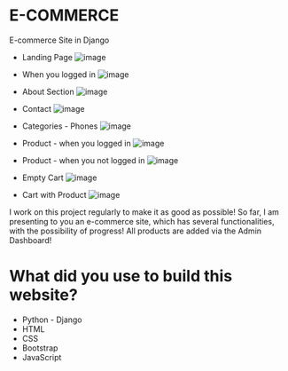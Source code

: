 # E-COMMERCE
 E-commerce Site in Django

 - Landing Page
 ![image](https://github.com/almasdelic/e-commerce/blob/main/sc/127.0.0.1_8000_.png)


 - When you logged in
 ![image](https://github.com/almasdelic/e-commerce/blob/main/sc/127.0.0.1_8000_%20(1).png)


 - About Section
 ![image](https://github.com/almasdelic/e-commerce/blob/main/sc/127.0.0.1_8000_about_.png)


 - Contact
 ![image](https://github.com/almasdelic/e-commerce/blob/main/sc/127.0.0.1_8000_contact_%20(1).png)


 - Categories - Phones
 ![image](https://github.com/almasdelic/e-commerce/blob/main/sc/127.0.0.1_8000_category_Phones.png)


 - Product - when you logged in
 ![image](https://github.com/almasdelic/e-commerce/blob/main/sc/127.0.0.1_8000_product_1.png)


 - Product - when you not logged in
 ![image](https://github.com/almasdelic/e-commerce/blob/main/sc/127.0.0.1_8000_product_1%20(1).png)


 - Empty Cart
 ![image](https://github.com/almasdelic/e-commerce/blob/main/sc/127.0.0.1_8000_cart_.png)


- Cart with Product
![image](https://github.com/almasdelic/e-commerce/blob/main/sc/127.0.0.1_8000_cart_%20(1).png)


 I work on this project regularly to make it as good as possible!
 So far, I am presenting to you an e-commerce site, which has several functionalities, with the possibility of progress!
 All products are added via the Admin Dashboard!

 # What did you use to build this website?

- Python - Django
- HTML
- CSS
- Bootstrap
- JavaScript
